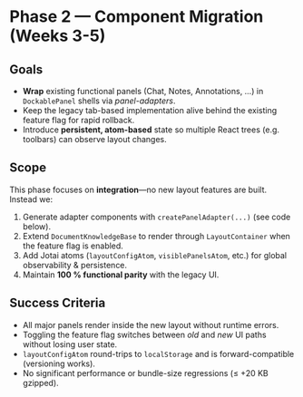 # Phase 2 — Component Migration (Weeks 3-5)

## Goals

- **Wrap** existing functional panels (Chat, Notes, Annotations, …) in `DockablePanel` shells via *panel-adapters*.
- Keep the legacy tab-based implementation alive behind the existing feature flag for rapid rollback.
- Introduce **persistent, atom-based** state so multiple React trees (e.g. toolbars) can observe layout changes.

## Scope

This phase focuses on **integration**—no new layout features are built. Instead we:

1. Generate adapter components with `createPanelAdapter(...)` (see code below).
2. Extend `DocumentKnowledgeBase` to render through `LayoutContainer` when the feature flag is enabled.
3. Add Jotai atoms (`layoutConfigAtom`, `visiblePanelsAtom`, etc.) for global observability & persistence.
4. Maintain **100 % functional parity** with the legacy UI.

## Success Criteria

- All major panels render inside the new layout without runtime errors.
- Toggling the feature flag switches between *old* and *new* UI paths without losing user state.
- `layoutConfigAtom` round-trips to `localStorage` and is forward-compatible (versioning works).
- No significant performance or bundle-size regressions (≤ +20 KB gzipped). 